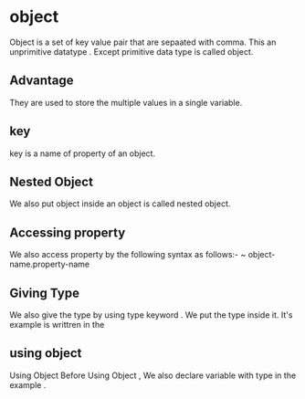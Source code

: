 # object 
Object is a set of key value pair that are sepaated with comma.
This an unprimitive datatype . Except primitive data type is called object.
## Advantage 
They are used to store the  multiple values in a single variable.
## key
key is a name of property of an object.
## Nested Object
We also put object inside an object is called nested object.
## Accessing property
We also access property by the following syntax as follows:-
~
    object-name.property-name

## Giving Type
We also give the type by using type keyword . We put the type inside it. 
It's example is writtren in the 
## using object
 Using Object Before Using Object , We also declare variable with type in the example   .
 



